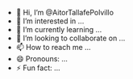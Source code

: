 - 👋 Hi, I’m @AitorTallafePolvillo
- 👀 I’m interested in ...
- 🌱 I’m currently learning ...
- 💞️ I’m looking to collaborate on ...
- 📫 How to reach me ...
- 😄 Pronouns: ...
- ⚡ Fun fact: ...

<!---
AitorTallafePolvillo/AitorTallafePolvillo is a ✨ special ✨ repository because its `README.md` (this file) appears on your GitHub profile.
You can click the Preview link to take a look at your changes.
--->
